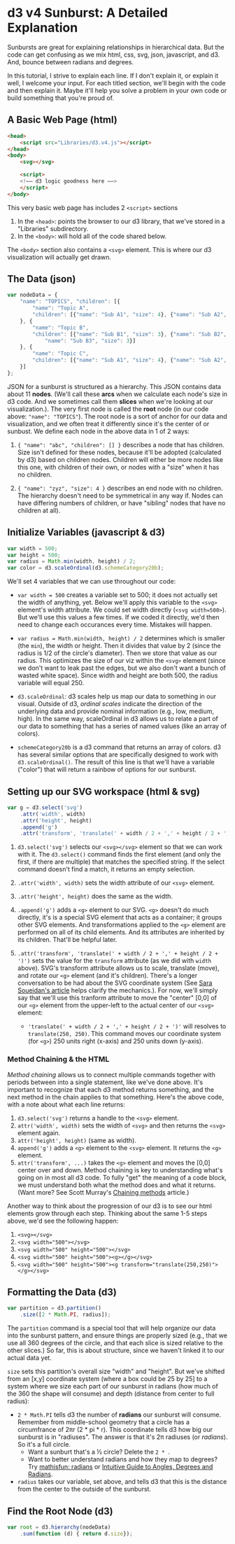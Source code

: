 # d3 v4 Sunburst: A Detailed Explanation #
Sunbursts are great for explaining relationships in hierarchical data. But the code can get confusing as we mix html, css, svg, json, javascript, and d3. And, bounce between radians and degrees. 

In this tutorial, I strive to explain each line. If I don't explain it, or explain it well, I welcome your input. For each titled section, we'll begin with the code and then explain it. Maybe it'll help you solve a problem in your own code or build something that you're proud of. 

## A Basic Web Page (html) ##
``` html
<head>
    <script src="Libraries/d3.v4.js"></script>
</head>
<body>
    <svg></svg>

    <script>
    <!–– d3 logic goodness here ––> 
    </script>
</body>
```
This very basic web page has includes 2 ```<script>``` sections
1) In the ```<head>```: points the browser to our d3 library, that we've stored in a "Libraries" subdirectory.
2) In the ```<body>```: will hold all of the code shared below.

The ```<body>``` section also contains a ```<svg>``` element. This is where our d3 visualization will actually get drawn.


## The Data (json) ##
``` javascript
var nodeData = {
    "name": "TOPICS", "children": [{
        "name": "Topic A",
        "children": [{"name": "Sub A1", "size": 4}, {"name": "Sub A2", "size": 4}]
    }, {
        "name": "Topic B",
        "children": [{"name": "Sub B1", "size": 3}, {"name": "Sub B2", "size": 3}, {
            "name": "Sub B3", "size": 3}]
    }, {
        "name": "Topic C",
        "children": [{"name": "Sub A1", "size": 4}, {"name": "Sub A2", "size": 4}]
    }]
};
```
JSON for a sunburst is structured as a hierarchy. This JSON contains data about 11 **nodes**. (We'll call these **arcs** when we calculate each node's size in d3 code. And we sometimes call them **slices** when we're looking at our visualization.).  The very first node is called the **root** node (in our code above: ```"name": "TOPICS"```). The root node is a sort of anchor for our data and visualization, and we often treat it differently since it's the center of or sunbust. We define each node in the above data in 1 of 2 ways:

1) ```{ "name": "abc", "children": [] }``` describes a node that has children. Size isn't defined for these nodes, because it'll be adopted (calculated by d3) based on children nodes. Children will either be more nodes like this one, with children of their own, or nodes with a "size" when it has no children.

2) ```{ "name": "zyz", "size": 4 }``` describes an end node with no children. The hierarchy doesn't need to be symmetrical in any way if.  Nodes can have differing numbers of children, or have "sibling" nodes that have no children at all).

  
## Initialize Variables (javascript & d3) ## 
``` javascript
var width = 500;
var height = 500;
var radius = Math.min(width, height) / 2;
var color = d3.scaleOrdinal(d3.schemeCategory20b);
```

We'll set 4 variables that we can use throughout our code:
* ```var width = 500``` creates a variable set to 500; it does not actually set the width of anything, yet. Below we'll apply this variable to the ```<svg>``` element's width attribute. We could set width directly (```<svg width=500>```). But we'll use this values a few times. If we coded it directly, we'd then need to change each occurances every time. Mistakes will happen.

* ```var radius = Math.min(width, height) / 2``` determines which is smaller (the ```min```), the width or height. Then it divides that value by 2 (since the radius is 1/2 of the circle's diameter). Then we store that value as our radius. This optimizes the size of our viz within the ```<svg>``` element (since we don't want to leak past the edges, but we also don't want a bunch of wasted white space). Since width and height are both 500, the radius variable will equal 250.

* ```d3.scaleOrdinal```: d3 scales help us map our data to something in our visual. Outside of d3, *ordinal scales* indicate the direction of the underlying data and provide nominal information (e.g., low, medium, high). In the same way, scaleOrdinal in d3 allows us to relate a part of our data to something that has a series of named values (like an array of colors). 

* ```schemeCategory20b``` is a d3 command that returns an array of colors. d3 has several similar options that are specifically designed to work with ```d3.scaleOrdinal()```.  The result of this line is that we'll have a variable ("color") that will return a rainbow of options for our sunburst.


## Setting up our SVG workspace (html & svg) ##
``` javascript
var g = d3.select('svg')
    .attr('width', width)
    .attr('height', height)
    .append('g')
    .attr('transform', 'translate(' + width / 2 + ',' + height / 2 + ')');
```

1) ```d3.select('svg')``` selects our ```<svg></svg>``` element so that we can work with it. The ```d3.select()``` command finds the first element (and only the first, if there are multiple) that matches the specified string. If the select command doesn't find a match, it returns an empty selection. 

2) ```.attr('width', width)``` sets the width attribute of our ```<svg>``` element.

3) ```.attr('height', height)``` does the same as the width.

4) ```.append('g')``` adds a ```<g>``` element to our SVG. ```<g>``` doesn't do much directly, it's is a special SVG element that acts as a container; it groups other SVG elements. And transformations applied to the ```<g>``` element are performed on all of its child elements. And its attributes are inherited by its children. That'll be helpful later.

5) ```.attr('transform', 'translate(' + width / 2 + ',' + height / 2 + ')')``` sets the value for the ```transform``` attribute (as we did with ```width``` above). SVG's transform attribute allows us to scale, translate (move), and rotate our ```<g>``` element (and it's children). There's a longer conversation to be had about the SVG coordinate system (See [Sara Soueidan's article](https://sarasoueidan.com/blog/svg-transformations/) helps clarify the mechanics.). For now, we'll simply say that we'll use this tranform attribute to move the "center" [0,0] of our ```<g>``` element from the upper-left to the actual center of our ```<svg>``` element:
    * ```'translate(' + width / 2 + ',' + height / 2 + ')'``` will resolves to ```translate(250, 250)```. This command moves our coordinate system (for ```<g>```) 250 units right (x-axis) and 250 units down (y-axis). 


### Method Chaining & the HTML ###
*Method chaining* allows us to connect multiple commands together with periods between into a single statement, like we've done above. It's important to recognize that each d3 method returns something, and the next method in the chain applies to that something. Here's the above code, with a note about what each line returns:
1) ```d3.select('svg')``` returns a handle to the ```<svg>``` element.
2) ```attr('width', width)``` sets the width of ```<svg>``` and then returns the ```<svg>``` element again.
3) ```attr('height', height)``` (same as width).
4) ```append('g')``` adds a ```<g>``` element to the ```<svg>``` element. It returns the ```<g>``` element.
5) ```attr('transform', ...)``` takes the ```<g>``` element and moves the [0,0] center over and down.
Method chaining is key to understanding what's going on in most all d3 code. To fully "get" the meaning of a code block, we must understand both what the method does and what it returns. (Want more? See Scott Murray's [Chaining methods](http://alignedleft.com/tutorials/d3/chaining-methods) article.)

Another way to think about the progression of our d3 is to see our html elements grow through each step. Thinking about the same 1-5 steps above, we'd see the following happen:
1) ```<svg></svg>```
2) ```<svg width="500"></svg>```
3) ```<svg width="500" height="500"></svg>```
4) ```<svg width="500" height="500"><g></g></svg>```
5) ```<svg width="500" height="500"><g transform="translate(250,250)"></g></svg>```


## Formatting the Data (d3) ##
``` javascript
var partition = d3.partition()
    .size([2 * Math.PI, radius]);
```
The ```partition``` command is a special tool that will help organize our data into the sunburst pattern, and ensure things are properly sized (e.g., that we use all 360 degrees of the circle, and that each slice is sized relative to the other slices.) So far, this is about structure, since we haven't linked it to our actual data yet.

```size``` sets this partition's overall size "width" and "height". But we've shifted from an [x,y] coordinate system (where a box could be 25 by 25] to a system where we size each part of our sunburst in radians (how much of the 360 the shape will consume) and depth (distance from center to full radius): 
* ```2 * Math.PI``` tells d3 the number of **radians** our sunburst will consume. Remember from middle-school geometry that a circle has a circumfrance of 2πr (2 * pi * r). This coordinate tells d3 how big our sunburst is in "radiuses". The answer is that it's 2π radiuses (or *radians*). So it's a full circle. 
    * Want a sunburt that's a ½ circle? Delete the ```2 * ```.
    * Want to better understand radians and how they map to degrees? Try [mathisfun: radians](https://www.mathsisfun.com/geometry/radians.html) or [Intuitive Guide to Angles, Degrees and Radians](https://betterexplained.com/articles/intuitive-guide-to-angles-degrees-and-radians/). 
* ```radius``` takes our variable, set above, and tells d3 that this is the distance from the center to the outside of the sunburst.

## Find the Root Node (d3) ##
``` javascript
var root = d3.hierarchy(nodeData)
    .sum(function (d) { return d.size});
```



